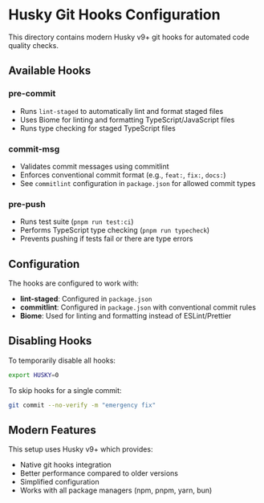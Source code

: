 # Husky Git Hooks Configuration

This directory contains modern Husky v9+ git hooks for automated code quality checks.

## Available Hooks

### pre-commit
- Runs `lint-staged` to automatically lint and format staged files
- Uses Biome for linting and formatting TypeScript/JavaScript files
- Runs type checking for staged TypeScript files

### commit-msg
- Validates commit messages using commitlint
- Enforces conventional commit format (e.g., `feat:`, `fix:`, `docs:`)
- See `commitlint` configuration in `package.json` for allowed commit types

### pre-push
- Runs test suite (`pnpm run test:ci`)
- Performs TypeScript type checking (`pnpm run typecheck`)
- Prevents pushing if tests fail or there are type errors

## Configuration

The hooks are configured to work with:
- **lint-staged**: Configured in `package.json`
- **commitlint**: Configured in `package.json` with conventional commit rules
- **Biome**: Used for linting and formatting instead of ESLint/Prettier

## Disabling Hooks

To temporarily disable all hooks:
```bash
export HUSKY=0
```

To skip hooks for a single commit:
```bash
git commit --no-verify -m "emergency fix"
```

## Modern Features

This setup uses Husky v9+ which provides:
- Native git hooks integration
- Better performance compared to older versions  
- Simplified configuration
- Works with all package managers (npm, pnpm, yarn, bun)